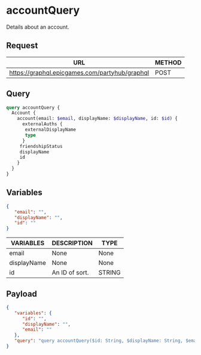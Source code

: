 # accountQuery

Details about an account.

## Request
| URL | METHOD |
| - | - |
| https://graphql.epicgames.com/partyhub/graphql | POST |

## Query
```graphql
query accountQuery {
  Account {
    account(email: $email, displayName: $displayName, id: $id) {
      externalAuths {
       externalDisplayName
       type
      }
     friendshipStatus
     displayName
     id
    }
  }
}
```

## Variables
```json
{
   "email": "",
   "displayName": "",
   "id": ""
}
```
| VARIABLES | DESCRIPTION | TYPE |
| - | - | - |
| email | None | None |
| displayName | None | None |
| id | An ID of sort. | STRING |

## Payload
```json
{
   "variables": {
      "id": "",
      "displayName": "",
      "email": ""
   },
   "query": "query accountQuery($id: String, $displayName: String, $email: String) { Account { account(id: $id, displayName: $displayName, email: $email) { id, displayName, friendshipStatus externalAuths { type externalDisplayName } } } }"
}
```